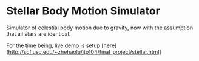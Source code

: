 # Stellar Body Motion Simulator

Simulator of celestial body motion due to gravity, now with the assumption that all stars are identical.

For the time being, live demo is setup [here](http://scf.usc.edu/~zhehaolu/itp104/final_project/stellar.html]

